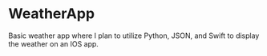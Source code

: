 # WeatherApp

Basic weather app where I plan to utilize Python, JSON, and Swift to display the weather on an IOS app.

